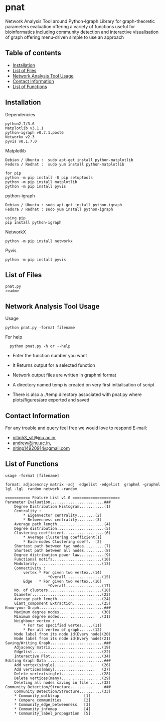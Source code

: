 # pnat
Network Analysis Tool around Python-Igraph Library for  graph-theoretic parameters evaluation offering a variety of functions useful for bioinformatics including community detection and interactive visualisation of graph  offering menu-driven simple to use an approach

## Table of contents
* [Installation](#installation)
* [List of Files](#list-of-contents)
* [Network Analysis Tool Usage](#netwowrk-analysis-tool)
* [Contact Information](#contact-information)
* [List of Functions](#List-of-functions) 

## Installation

Dependencies 
	  
    python2.7/3.6
	Matplotlib v3.1.1
	python-igraph v0.7.1.post6
	Networkx v2.3
	pyvis v0.1.7.0

Matplotlib

	Debian / Ubuntu :  sudo apt-get install python-matplotlib
	Fedora / Redhat :  sudo yum install python-matplotlib

	for pip
	python -m pip install -U pip setuptools
	python -m pip install matplotlib
	python -m pip install pyvis
	

python-igraph

	Debian / Ubuntu : sudo apt-get install python-igraph
	Fedora / Redhat : sudo yum install python-igraph

	using pip
	pip install python-igraph

NetworkX

	python -m pip install networkx
	
Pyvis
	
	python -m pip install pyvis
	


## List of Files 

    pnat.py
    readme

## Network Analysis Tool Usage

Usage 
	
    python pnat.py -format filename
	
For help 
	
	  python pnat.py -h or --help

* Enter the function number you want 

* It Returns output for a selected function 

* Network output files are written in graphml format

* A directory named temp is created on very first initialisation of script  

* There is also a ./temp directory associated with pnat.py where plots/figures/are exported and saved  

## Contact Information

For any trouble and query feel free we would love to respond 
E-mail: 
* nitin53_sit@jnu.ac.in,
* andrew@jnu.ac.in,
* nitinp14920914@gmail.com



## List of Functions 
        
 	usage -format [filename]

	format: adjacencncy matrix -adj  edgelist -edgelist  graphml -graphml  lgl -lgl  random network -random
 
	=========== Feature List v1.0 =====================
	Parameter Evaluation........................###
		Degree Distribution Histogram...........(1)
		Centrality : 
			* Eigenvector centrality........(2)
			* Betweenness centrality........(3)
		Average path length.....................(4)
		Degree distribution.....................(5)
		Clustering coefficient..................(6)
			* Average Clustering coefficient[1]
			* Each-nodes Clustering coeff.  [2]
		Shortest path between two nodes.........(7)
		Shortest path between all nodes.........(8)
		Degree distribution power law...........(9)
		Functional motifs......................(10)
		Modularity.............................(13)
		Connectivity : 
			vertex * For given two vertex..(14)
		       	       *Overall................(15)
			Edge   * For given two vertex..(16)
		       	       *Overall................(17)
		No. of clusters........................(18)
		Diameter...............................(23)
		Average path length....................(24)
		Giant_component Extraction.............(25)
	Know-your Graph.............................###
		Maximum degree nodes.... ........... . (30)
		Minimum degree nodes.... ...........  .(31)
		Neighbour vertex : 
			* For two specified vertes.....(11)
			* For all vertex of graph......(12)
		Node label from its node id(Every node)(20)
		Node label from its node id(Every node)(21)
	Saving/Writing Graph........................###
		Adjacency matrix.......................(19)
		Edgelist...............................(22)
		Interactive Plot.......................(34)
	Editing Graph Data .........................###
		Add vertex(single)..............  ..   (26)
		Add vertices(many)..................   (27)
		Delete vertex(single)................ .(28)
		Delete vertices(many).... ........... .(29)
		Deleting all nodes saving in file .....(32)
	Community Detection/Structure..........    .###
		Community Detection/Structure..........(33)
		* Community_walktrap           [1]
		* Compare_communities          [2]
		* Community_edge_betweenness   [3]
		* Community_infomap            [4]
		* Community_label_propagation  [5]


